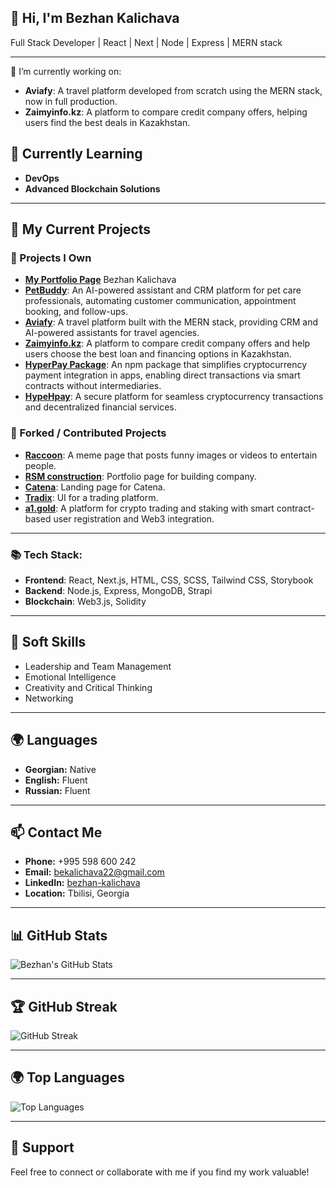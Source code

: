 ## 👋 Hi, I'm Bezhan Kalichava
Full Stack Developer | React | Next | Node | Express | MERN stack

---

🔭 I’m currently working on:
- **Aviafy**: A travel platform developed from scratch using the MERN stack, now in full production.
- **Zaimyinfo.kz**: A platform to compare credit company offers, helping users find the best deals in Kazakhstan.
  
## 🌱 Currently Learning  
- **DevOps**  
- **Advanced Blockchain Solutions**  

---

## 🔭 My Current Projects  

### 🚀 Projects I Own  
- [**My Portfolio Page**](https://bekalichava.com) Bezhan Kalichava
- [**PetBuddy**](https://www.petbuddy.care): An AI-powered assistant and CRM platform for pet care professionals, automating customer communication, appointment booking, and follow-ups.
- [**Aviafy**](https://myaviafy.com): A travel platform built with the MERN stack, providing CRM and AI-powered assistants for travel agencies.  
- [**Zaimyinfo.kz**](https://www.zaimyinfo.kz): A platform to compare credit company offers and help users choose the best loan and financing options in Kazakhstan.  
- [**HyperPay Package**](https://www.npmjs.com/package/@hypersokrat/hyper-pay): An npm package that simplifies cryptocurrency payment integration in apps, enabling direct transactions via smart contracts without intermediaries.  
- [**HypeHpay**](https://hyperpay.vercel.app/): A secure platform for seamless cryptocurrency transactions and decentralized financial services.  

### 🔄 Forked / Contributed Projects  
- [**Raccoon**](https://racoon-teal.vercel.app/): A meme page that posts funny images or videos to entertain people.
- [**RSM construction**]( https://www.rsmconstruction.ie/): Portfolio page for building company.
- [**Catena**](https://www.catena.network/): Landing page for Catena.
- [**Tradix**](https://tradex-omega.vercel.app/): UI for a trading platform.
- [**a1.gold**](https://a1-front.vercel.app/): A platform for crypto trading and staking with smart contract-based user registration and Web3 integration. 


---
### 📚 Tech Stack:
- **Frontend**: React, Next.js, HTML, CSS, SCSS, Tailwind CSS, Storybook
- **Backend**: Node.js, Express, MongoDB, Strapi
- **Blockchain**: Web3.js, Solidity

---

## 🤝 Soft Skills  
- Leadership and Team Management  
- Emotional Intelligence  
- Creativity and Critical Thinking  
- Networking  

---

## 🌍 Languages  
- **Georgian:** Native  
- **English:** Fluent  
- **Russian:** Fluent  

---

## 📫 Contact Me  
- **Phone:** +995 598 600 242  
- **Email:** [bekalichava22@gmail.com](mailto:bekalichava22@gmail.com)  
- **LinkedIn:** [bezhan-kalichava](https://www.linkedin.com/in/bezhan-kalichava-24864120a/)  
- **Location:** Tbilisi, Georgia  

---

## 📊 GitHub Stats
![Bezhan's GitHub Stats](https://github-readme-stats.vercel.app/api?username=aLLod1n&show_icons=true&theme=radical&count_private=true)

---

## 🏆 GitHub Streak
![GitHub Streak](https://streak-stats.demolab.com/?user=aLLod1n&theme=radical)

---

## 🌍 Top Languages
![Top Languages](https://github-readme-stats.vercel.app/api/top-langs/?username=aLLod1n&layout=compact&theme=radical)

---

## 🌟 Support  
Feel free to connect or collaborate with me if you find my work valuable!
